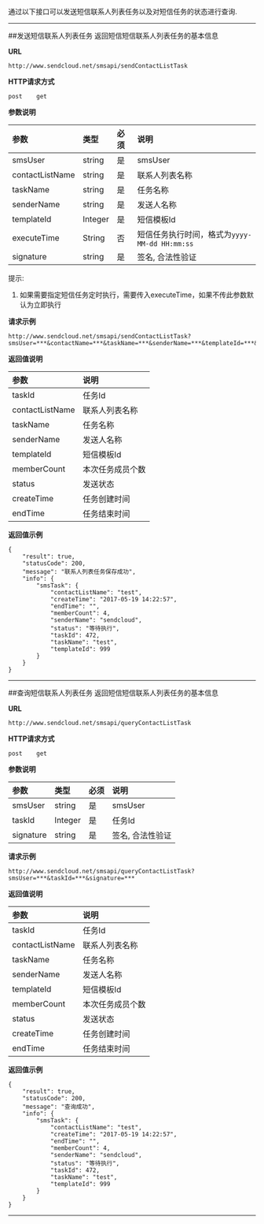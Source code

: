 通过以下接口可以发送短信联系人列表任务以及对短信任务的状态进行查询.
- - - 
##发送短信联系人列表任务
返回短信短信联系人列表任务的基本信息
    
**URL**    
```
http://www.sendcloud.net/smsapi/sendContactListTask
```
    
**HTTP请求方式**
```
post    get
```
  
**参数说明** 
    
|参数|类型|必须|说明|
|:---|:---|:---|:---|
|smsUser|string|是|smsUser|
|contactListName|string|是|联系人列表名称|
|taskName|string|是|任务名称|
|senderName|string|是|发送人名称|
|templateId|Integer|是|短信模板Id|
|executeTime|String|否|短信任务执行时间，格式为`yyyy-MM-dd HH:mm:ss`|
|signature|string|是|签名, 合法性验证|

提示:

1. 如果需要指定短信任务定时执行，需要传入executeTime，如果不传此参数默认为立即执行

**请求示例**
```
http://www.sendcloud.net/smsapi/sendContactListTask?smsUser=***&contactName=***&taskName=***&senderName=***&templateId=***&signature=***
```

**返回值说明**

|参数|说明|
|:---|:---|
|taskId|任务Id|
|contactListName|联系人列表名称|
|taskName|任务名称|
|senderName|发送人名称|
|templateId|短信模板Id|
|memberCount|本次任务成员个数|
|status|发送状态|
|createTime|任务创建时间|
|endTime|任务结束时间|

**返回值示例**
```
{
	"result": true,
	"statusCode": 200,
	"message": "联系人列表任务保存成功",
	"info": {
		"smsTask": {
			"contactListName": "test",
			"createTime": "2017-05-19 14:22:57",
			"endTime": "",
			"memberCount": 4,
			"senderName": "sendcloud",
			"status": "等待执行",
			"taskId": 472,
			"taskName": "test",
			"templateId": 999
		}
	}
}
```

- - -  
##查询短信联系人列表任务
返回短信短信联系人列表任务的基本信息
    
**URL**    
```
http://www.sendcloud.net/smsapi/queryContactListTask
```
    
**HTTP请求方式**
```
post    get
```
  
**参数说明** 
    
|参数|类型|必须|说明|
|:---|:---|:---|:---|
|smsUser|string|是|smsUser|
|taskId|Integer|是|任务Id|
|signature|string|是|签名, 合法性验证|


**请求示例**
```
http://www.sendcloud.net/smsapi/queryContactListTask?smsUser=***&taskId=***&signature=***
```

**返回值说明**

|参数|说明|
|:---|:---|
|taskId|任务Id|
|contactListName|联系人列表名称|
|taskName|任务名称|
|senderName|发送人名称|
|templateId|短信模板Id|
|memberCount|本次任务成员个数|
|status|发送状态|
|createTime|任务创建时间|
|endTime|任务结束时间|    

**返回值示例**
```
{
	"result": true,
	"statusCode": 200,
	"message": "查询成功",
	"info": {
		"smsTask": {
			"contactListName": "test",
			"createTime": "2017-05-19 14:22:57",
			"endTime": "",
			"memberCount": 4,
			"senderName": "sendcloud",
			"status": "等待执行",
			"taskId": 472,
			"taskName": "test",
			"templateId": 999
		}
	}
}
```

- - -

